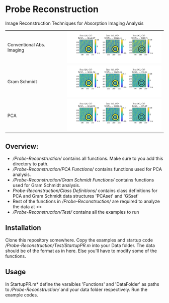 # Probe Reconstruction
Image Reconstruction Techniques for Absorption Imaging Analysis

<table>
<tr>
<td> Conventional Abs. Imaging </td>
<td><img src="/Test/OD_Images/ODs_Date2020-11-24_None.png" alt="Drawing" width="300"/> </td>
</tr>
<tr>
<td> Gram Schmidt </td>
<td><img src="/Test/OD_Images/ODs_Date2020-11-24_GS.png" alt="Drawing" width="300"/> </td>
</tr>
<tr>
<td> PCA </td>
<td><img src="/Test/OD_Images/ODs_Date2020-11-24_PCA.png" alt="Drawing" width="300"/> </td>
</tr>
</table>

## Overview:
- */Probe-Reconstruction/* contains all functions. Make sure to you add this directory to path.
- */Probe-Reconstruction/PCA Functions/* contains functions used for PCA analysis. 
- */Probe-Reconstruction/Gram Schmidt Functions/* contains functions used for Gram Schmidt analysis. 
- *Probe-Reconstruction/Class Definitions/* contains class definitions for PCA and Gram Schmidt data structures 'PCAset' and 'GSset'
- Rest of the functions in */Probe-Reconstruction/* are required to analyze the data at <>
- */Probe-Reconstruction/Test/* contains all the examples to run

## Installation
Clone this repository somewhere. 
Copy the examples and startup code */Probe-Reconstruction/Test/StartupPR.m* into your Data folder. The data should be of the format as in here. Else you'll have to modify some of the functions. 

## Usage
In StartupPR.m* define the varaibles 'Functions' and 'DataFolder' as paths to */Probe-Reconstruction/* and your data folder respectively.
Run the example codes.




